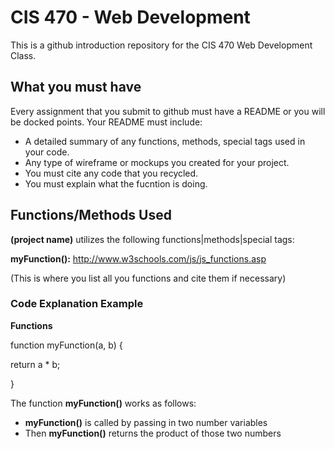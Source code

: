 # CIS 470 - Web Development
This is a github introduction repository for the CIS 470 Web Development Class.

## What you must have
Every assignment that you submit to github must have a README or you will be docked points.
Your README must include: 
- A detailed summary of any functions, methods, special tags used in your code.
- Any type of wireframe or mockups you created for your project.
- You must cite any code that you recycled.
- You must explain what the fucntion is doing.


## Functions/Methods Used
**(project name)** utilizes the following functions|methods|special tags:

**myFunction():** http://www.w3schools.com/js/js_functions.asp

(This is where you list all you functions and cite them if necessary)

### Code Explanation Example
**Functions**

function myFunction(a, b) {

  return a * b;
  
 }

The function **myFunction()** works as follows:
  - **myFunction()** is called by passing in two number variables
  - Then **myFunction()** returns the product of those two numbers
